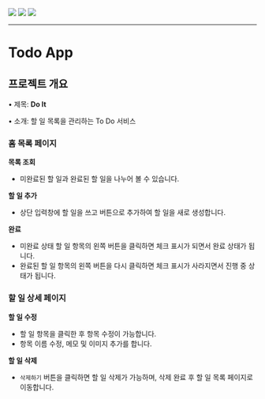 <img src="https://img.shields.io/badge/TypeScript-007ACC?style=for-the-badge&logo=typescript&logoColor=white" />
<img src="https://img.shields.io/badge/Next.js-000?logo=nextdotjs&logoColor=fff&style=for-the-badge" />
<img src="https://img.shields.io/badge/styled--components-DB7093?style=for-the-badge&logo=styled-components&logoColor=white" />

-----

# Todo App
## **프로젝트 개요**

• 제목: **Do It**

• 소개: 할 일 목록을 관리하는 To Do 서비스

### 홈 목록 페이지

**목록 조회**

- 미완료된 할 일과 완료된 할 일을 나누어 볼 수 있습니다.

**할 일 추가**

- 상단 입력창에 할 일을 쓰고 버튼으로 추가하여 할 일을 새로 생성합니다.

**완료**

- 미완료 상태 할 일 항목의 왼쪽 버튼을 클릭하면 체크 표시가 되면서 완료 상태가 됩니다.
- 완료된 할 일 항목의 왼쪽 버튼을 다시 클릭하면 체크 표시가 사라지면서 진행 중 상태가 됩니다.

### 할 일 상세 페이지

**할 일 수정**

- 할 일 항목을 클릭한 후 항목 수정이 가능합니다.
- 항목 이름 수정, 메모 및 이미지 추가를 합니다.

**할 일 삭제**

- `삭제하기` 버튼을 클릭하면 할 일 삭제가 가능하며, 삭제 완료 후 할 일 목록 페이지로 이동합니다.
